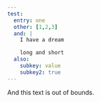 ```yaml
---
test:
  entry: one
  other: [1,2,3]
  and: |
    I have a dream

    long and short
  also:
    subkey: value
    subkey2: true
---
```


And this text is out of bounds.